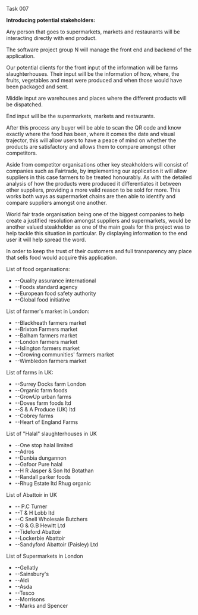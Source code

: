 Task 007

**Introducing potential stakeholders:**

Any person that goes to supermarkets, markets and restaurants will be interacting directly with end product.

The software project group N will manage the front end and backend of the application.

Our potential clients for the front input of the information will be farms slaughterhouses. Their input will be the information of how, where, the fruits, vegetables and meat were produced and when those would have been packaged and sent.

Middle input are warehouses and places where the different products will be dispatched.

End input will be the supermarkets, markets and restaurants.

After this process any buyer will be able to scan the QR code and know exactly where the food has been, where it comes the date and visual trajector, this will allow users to have a peace of mind on whether the products are satisfactory and allows them to compare amongst other competitors.


Aside from competitor organisations other key steakholders will consist of companies such as Fairtrade, by implementing our application it will allow suppliers in this case farmers to be treated honourably. As with the detailed analysis of how the products were produced it differentiates it between other suppliers, providing a more valid reason to be sold for more. This works both ways as supermarket chains are then able to identify and compare suppliers amongst one another.

World fair trade organisation being one of the biggest companies to help create a justified resolution amongst suppliers and supermarkets, would be another valued steakholder as one of the main goals for this project was to help tackle this situation in particular. By displaying information to the end user it will help spread the word.


In order to keep the trust of their customers and full transparency any place that sells food would acquire this application.

List of food organisations:

- --Quality assurance international
- --Foods standard agency
- --European food safety authority
- --Global food initiative


List of farmer&#39;s market in London:

- --Blackheath farmers market
- --Brixton Farmers market
- --Balham farmers market
- --London farmers market
- --Islington farmers market
- --Growing communities&#39; farmers market
- --Wimbledon farmers market

List of farms in UK:

- --Surrey Docks farm London
- --Organic farm foods
- --GrowUp urban farms
- --Doves farm foods ltd
- --S &amp; A Produce (UK) ltd
- --Cobrey farms
- --Heart of England Farms


List of &quot;Halal&quot; slaughterhouses in UK

- --One stop halal limited
- --Adros
- --Dunbia dungannon
- --Gafoor Pure halal
- --H R Jasper &amp; Son ltd Botathan
- --Randall parker foods
- --Rhug Estate ltd Rhug organic

List of Abattoir in UK

- -- P.C Turner
- --T &amp; H Lobb ltd
- --C Snell Wholesale Butchers
- --G &amp; G.B Hewitt Ltd
- --Tideford Abattoir
- --Lockerbie Abattoir
- --Sandyford Abattoir (Paisley) Ltd

List of Supermarkets in London

- --Gellatly
- --Sainsbury&#39;s
- --Aldi
- --Asda
- --Tesco
- --Morrisons
- --Marks and Spencer



